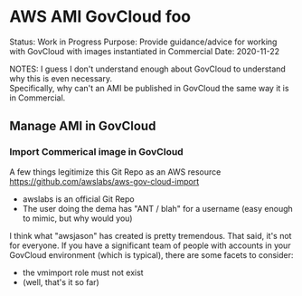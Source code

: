 # AWS AMI GovCloud foo

Status:   Work in Progress
Purpose:  Provide guidance/advice for working with GovCloud with images instantiated in Commercial
Date:     2020-11-22

NOTES:    I guess I don't understand enough about GovCloud to understand why this is even necessary.  
          Specifically, why can't an AMI be published in GovCloud the same way it is in Commercial.

## Manage AMI in GovCloud

### Import Commerical image in GovCloud
A few things legitimize this Git Repo as an AWS resource  
https://github.com/awslabs/aws-gov-cloud-import
* awslabs is an official Git Repo
* The user doing the dema has "ANT / blah" for a username (easy enough to mimic, but why would you)

I think what "awsjason" has created is pretty tremendous.  That said, it's not for everyone.
If you have a significant team of people with accounts in your GovCloud environment (which is typical),
there are some facets to consider: 
* the vmimport role must not exist
* (well, that's it so far)
